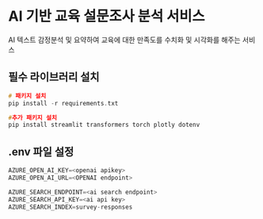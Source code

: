 # AI 기반 교육 설문조사 분석 서비스
AI 텍스트 감정분석 및 요약하여 교육에 대한 만족도를 수치화 및 시각화를 해주는 서비스

## 필수 라이브러리 설치 
``` C
# 패키지 설치
pip install -r requirements.txt

#추가 패키지 설치
pip install streamlit transformers torch plotly dotenv
```
## .env 파일 설정
``` C
AZURE_OPEN_AI_KEY=<openai apikey>
AZURE_OPEN_AI_URL=<OPENAI endpoint>

AZURE_SEARCH_ENDPOINT=<ai search endpoint>
AZURE_SEARCH_API_KEY=<ai api key>
AZURE_SEARCH_INDEX=survey-responses
```


